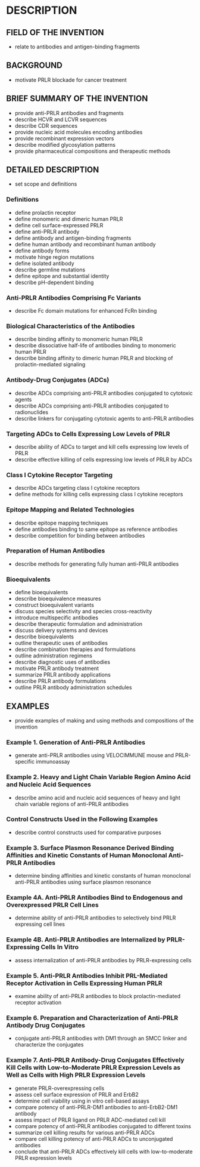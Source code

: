 # DESCRIPTION

## FIELD OF THE INVENTION

- relate to antibodies and antigen-binding fragments

## BACKGROUND

- motivate PRLR blockade for cancer treatment

## BRIEF SUMMARY OF THE INVENTION

- provide anti-PRLR antibodies and fragments
- describe HCVR and LCVR sequences
- describe CDR sequences
- provide nucleic acid molecules encoding antibodies
- provide recombinant expression vectors
- describe modified glycosylation patterns
- provide pharmaceutical compositions and therapeutic methods

## DETAILED DESCRIPTION

- set scope and definitions

### Definitions

- define prolactin receptor
- define monomeric and dimeric human PRLR
- define cell surface-expressed PRLR
- define anti-PRLR antibody
- define antibody and antigen-binding fragments
- define human antibody and recombinant human antibody
- define antibody forms
- motivate hinge region mutations
- define isolated antibody
- describe germline mutations
- define epitope and substantial identity
- describe pH-dependent binding

### Anti-PRLR Antibodies Comprising Fc Variants

- describe Fc domain mutations for enhanced FcRn binding

### Biological Characteristics of the Antibodies

- describe binding affinity to monomeric human PRLR
- describe dissociative half-life of antibodies binding to monomeric human PRLR
- describe binding affinity to dimeric human PRLR and blocking of prolactin-mediated signaling

### Antibody-Drug Conjugates (ADCs)

- describe ADCs comprising anti-PRLR antibodies conjugated to cytotoxic agents
- describe ADCs comprising anti-PRLR antibodies conjugated to radionuclides
- describe linkers for conjugating cytotoxic agents to anti-PRLR antibodies

### Targeting ADCs to Cells Expressing Low Levels of PRLR

- describe ability of ADCs to target and kill cells expressing low levels of PRLR
- describe effective killing of cells expressing low levels of PRLR by ADCs

### Class I Cytokine Receptor Targeting

- describe ADCs targeting class I cytokine receptors
- define methods for killing cells expressing class I cytokine receptors

### Epitope Mapping and Related Technologies

- describe epitope mapping techniques
- define antibodies binding to same epitope as reference antibodies
- describe competition for binding between antibodies

### Preparation of Human Antibodies

- describe methods for generating fully human anti-PRLR antibodies

### Bioequivalents

- define bioequivalents
- describe bioequivalence measures
- construct bioequivalent variants
- discuss species selectivity and species cross-reactivity
- introduce multispecific antibodies
- describe therapeutic formulation and administration
- discuss delivery systems and devices
- describe bioequivalents
- outline therapeutic uses of antibodies
- describe combination therapies and formulations
- outline administration regimens
- describe diagnostic uses of antibodies
- motivate PRLR antibody treatment
- summarize PRLR antibody applications
- describe PRLR antibody formulations
- outline PRLR antibody administration schedules

## EXAMPLES

- provide examples of making and using methods and compositions of the invention

### Example 1. Generation of Anti-PRLR Antibodies

- generate anti-PRLR antibodies using VELOCIMMUNE mouse and PRLR-specific immunoassay

### Example 2. Heavy and Light Chain Variable Region Amino Acid and Nucleic Acid Sequences

- describe amino acid and nucleic acid sequences of heavy and light chain variable regions of anti-PRLR antibodies

### Control Constructs Used in the Following Examples

- describe control constructs used for comparative purposes

### Example 3. Surface Plasmon Resonance Derived Binding Affinities and Kinetic Constants of Human Monoclonal Anti-PRLR Antibodies

- determine binding affinities and kinetic constants of human monoclonal anti-PRLR antibodies using surface plasmon resonance

### Example 4A. Anti-PRLR Antibodies Bind to Endogenous and Overexpressed PRLR Cell Lines

- determine ability of anti-PRLR antibodies to selectively bind PRLR expressing cell lines

### Example 4B. Anti-PRLR Antibodies are Internalized by PRLR-Expressing Cells In Vitro

- assess internalization of anti-PRLR antibodies by PRLR-expressing cells

### Example 5. Anti-PRLR Antibodies Inhibit PRL-Mediated Receptor Activation in Cells Expressing Human PRLR

- examine ability of anti-PRLR antibodies to block prolactin-mediated receptor activation

### Example 6. Preparation and Characterization of Anti-PRLR Antibody Drug Conjugates

- conjugate anti-PRLR antibodies with DM1 through an SMCC linker and characterize the conjugates

### Example 7. Anti-PRLR Antibody-Drug Conjugates Effectively Kill Cells with Low-to-Moderate PRLR Expression Levels as Well as Cells with High PRLR Expression Levels

- generate PRLR-overexpressing cells
- assess cell surface expression of PRLR and ErbB2
- determine cell viability using in vitro cell-based assays
- compare potency of anti-PRLR-DM1 antibodies to anti-ErbB2-DM1 antibody
- assess impact of PRLR ligand on PRLR ADC-mediated cell kill
- compare potency of anti-PRLR antibodies conjugated to different toxins
- summarize cell killing results for various anti-PRLR ADCs
- compare cell killing potency of anti-PRLR ADCs to unconjugated antibodies
- conclude that anti-PRLR ADCs effectively kill cells with low-to-moderate PRLR expression levels

